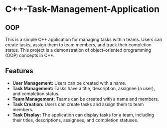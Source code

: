 # C++-Task-Management-Application
## OOP
This is a simple C++ application for managing tasks within teams. Users can create tasks, assign them to team members, and track their completion status. This project is a demonstration of object-oriented programming (OOP) concepts in C++.
## Features

- **User Management:** Users can be created with a name.
- **Task Management:** Tasks have a title, description, assignee (a user), and completion status.
- **Team Management:** Teams can be created with a name and members.
- **Task Creation:** Users can create tasks and assign them to team members.
- **Task Display:** The application can display tasks for a team, including their titles, descriptions, assignees, and completion statuses.
